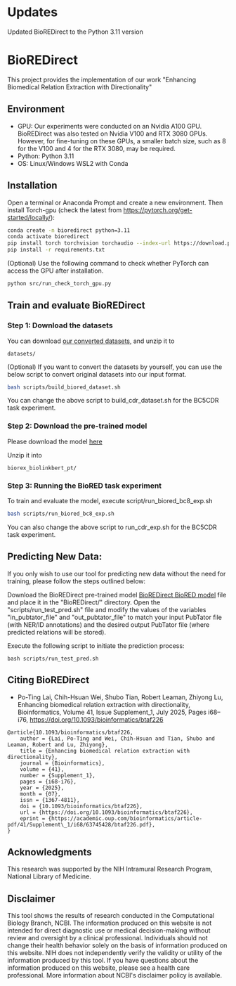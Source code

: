 # Updates

Updated BioREDirect to the Python 3.11 version

# BioREDirect

This project provides the implementation of our work "Enhancing Biomedical Relation Extraction with Directionality"

## Environment

- GPU: Our experiments were conducted on an Nvidia A100 GPU. BioREDirect was also tested on Nvidia V100 and RTX 3080 GPUs. However, for fine-tuning on these GPUs, a smaller batch size, such as 8 for the V100 and 4 for the RTX 3080, may be required.
- Python: Python 3.11
- OS: Linux/Windows WSL2 with Conda

## Installation

Open a terminal or Anaconda Prompt and create a new environment. Then install Torch-gpu (check the latest from https://pytorch.org/get-started/locally/):

```bash
conda create -n bioredirect python=3.11
conda activate bioredirect
pip install torch torchvision torchaudio --index-url https://download.pytorch.org/whl/cu126
pip install -r requirements.txt
```

(Optional) Use the following command to check whether PyTorch can access the GPU after installation.

```bash
python src/run_check_torch_gpu.py
```

## Train and evaluate BioREDirect

### Step 1: Download the datasets

You can download [our converted datasets](https://ftp.ncbi.nlm.nih.gov/pub/lu/BioREDirect/datasets.zip), and unzip it to 

```
datasets/
```

(Optional) If you want to convert the datasets by yourself, you can use the below script to convert original datasets into our input format.

```bash
bash scripts/build_biored_dataset.sh
```

You can change the above script to build_cdr_dataset.sh for the BC5CDR task experiment.

### Step 2: Download the pre-trained model

Please download the model [here](https://ftp.ncbi.nlm.nih.gov/pub/lu/BioREx/biorex_biolinkbert_pt.zip)

Unzip it into 

```
biorex_biolinkbert_pt/
```

### Step 3: Running the BioRED task experiment

To train and evaluate the model, execute script/run_biored_bc8_exp.sh

```bash
bash scripts/run_biored_bc8_exp.sh
```

You can also change the above script to run_cdr_exp.sh for the BC5CDR task experiment.

## Predicting New Data:

If you only wish to use our tool for predicting new data without the need for training, please follow the steps outlined below:

Download the BioREDirect pre-trained model [BioREDirect BioRED model](https://ftp.ncbi.nlm.nih.gov/pub/lu/BioREDirect/bioredirect_biored_pt.zip) file and place it in the "BioREDirect/" directory.
Open the "scripts/run_test_pred.sh" file and modify the values of the variables "in_pubtator_file" and "out_pubtator_file" to match your input PubTator file (with NER/ID annotations) and the desired output PubTator file (where predicted relations will be stored).

Execute the following script to initiate the prediction process:

```
bash scripts/run_test_pred.sh
```

## Citing BioREDirect

* Po-Ting Lai, Chih-Hsuan Wei, Shubo Tian, Robert Leaman, Zhiyong Lu, Enhancing biomedical relation extraction with directionality, Bioinformatics, Volume 41, Issue Supplement_1, July 2025, Pages i68–i76, https://doi.org/10.1093/bioinformatics/btaf226
```
@article{10.1093/bioinformatics/btaf226,
    author = {Lai, Po-Ting and Wei, Chih-Hsuan and Tian, Shubo and Leaman, Robert and Lu, Zhiyong},
    title = {Enhancing biomedical relation extraction with directionality},
    journal = {Bioinformatics},
    volume = {41},
    number = {Supplement_1},
    pages = {i68-i76},
    year = {2025},
    month = {07},
    issn = {1367-4811},
    doi = {10.1093/bioinformatics/btaf226},
    url = {https://doi.org/10.1093/bioinformatics/btaf226},
    eprint = {https://academic.oup.com/bioinformatics/article-pdf/41/Supplement\_1/i68/63745428/btaf226.pdf},
}
```

## Acknowledgments

This research was supported by the NIH Intramural Research Program, National Library of Medicine.

## Disclaimer
This tool shows the results of research conducted in the Computational Biology Branch, NCBI. The information produced on this website is not intended for direct diagnostic use or medical decision-making without review and oversight by a clinical professional. Individuals should not change their health behavior solely on the basis of information produced on this website. NIH does not independently verify the validity or utility of the information produced by this tool. If you have questions about the information produced on this website, please see a health care professional. More information about NCBI's disclaimer policy is available.
